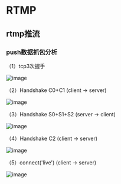 # RTMP

## rtmp推流

### push数据抓包分析

（1）tcp3次握手

![image](https://user-images.githubusercontent.com/17688273/151356256-db02b030-0b67-40e5-8f1b-e0083a10ac19.png)


（2）Handshake C0+C1 (client -> server)

![image](https://user-images.githubusercontent.com/17688273/151356966-b274e0bb-cfcb-44f3-8d05-a46aea46d271.png)


（3）Handshake S0+S1+S2 (server -> client)

![image](https://user-images.githubusercontent.com/17688273/151357271-78302be9-87f6-46c3-8065-23f252dc3501.png)

（4）Handshake C2 (client -> server)

![image](https://user-images.githubusercontent.com/17688273/151357896-8da6a4ef-d340-4050-8613-b3ee06fa7eb5.png)

（5）connect('live') (client -> server)

![image](https://user-images.githubusercontent.com/17688273/151359231-20b2f87a-cd5c-4986-ad9b-57c27ce5d1a5.png)
